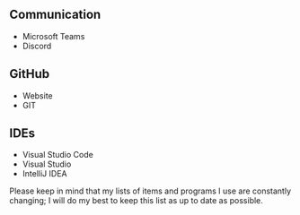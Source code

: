 ## Communication
- Microsoft Teams
- Discord

## GitHub
- Website
- GIT

## IDEs
- Visual Studio Code
- Visual Studio
- IntelliJ IDEA

Please keep in mind that my lists of items and programs I use are constantly changing; I will do my best to keep this list as up to date as possible.
